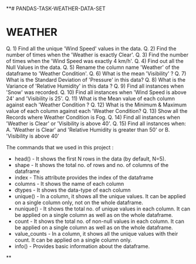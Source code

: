**# PANDAS-TASK-WEATHER-DATA-SET

# WEATHER 
Q. 1) Find all the unique 'Wind Speed' values in the data. 
Q. 2) Find the number of times when the 'Weather is exactly Clear'. 
Q. 3) Find the number of times when the 'Wind Speed was exactly 4 km/h'. 
Q. 4) Find out all the Null Values in the data.
Q. 5) Rename the column name 'Weather' of the dataframe to 'Weather Condition'. 
Q. 6) What is the mean 'Visibility' ? 
Q. 7) What is the Standard Deviation of 'Pressure' in this data? 
Q. 8) What is the Variance of 'Relative Humidity' in this data ?
Q. 9) Find all instances when 'Snow' was recorded. 
Q. 10) Find all instances when 'Wind Speed is above 24' and 'Visibility is 25'.
Q. 11) What is the Mean value of each column against each 'Weather Condition ? 
Q. 12) What is the Minimum & Maximum value of each column against each 'Weather Condition? 
Q. 13) Show all the Records where Weather Condition is Fog. 
Q. 14) Find all instances when 'Weather is Clear' or 'Visibility is above 40'. 
Q. 15) Find all instances when: A. 'Weather is Clear' and 'Relative Humidity is greater than 50' or B. 'Visibility is above 40'

The commands that we used in this project :

* head() - It shows the first N rows in the data (by default, N=5).
* shape - It shows the total no. of rows and no. of columns of the dataframe
* index - This attribute provides the index of the dataframe
* columns - It shows the name of each column
* dtypes - It shows the data-type of each column
* unique() - In a column, it shows all the unique values. It can be applied on a single column only, not on the whole dataframe.
* nunique() - It shows the total no. of unique values in each column. It can be applied on a single column as well as on the whole dataframe.
* count - It shows the total no. of non-null values in each column. It can be applied on a single column as well as on the whole dataframe.
* value_counts - In a column, it shows all the unique values with their count. It can be applied on a single column only.
* info() - Provides basic information about the dataframe.

**
